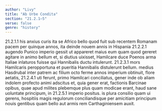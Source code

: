 ```yaml
---
author: "Livy"
title: "Ab Urbe Condita"
section: "21.2.1–5"
verse: false
genre: "history"
---
```


21.2.1.1
his anxius curis ita
se Africo bello quod fuit sub recentem Romanam pacem
per quinque annos, ita deinde nouem annis in Hispania
21.2.2.1
augendo Punico imperio gessit ut appareret maius eum quam
quod gereret agitare in animo bellum et, si diutius uixisset,
Hamilcare duce Poenos arma Italiae inlaturos fuisse qui
Hannibalis ductu intulerunt.
21.2.3.1
mors Hamilcaris peropportuna et pueritia Hannibalis
distulerunt bellum. medius Hasdrubal inter patrem ac
filium octo ferme annos imperium obtinuit, flore aetatis,
21.2.4.1
uti ferunt, primo Hamilcari conciliatus, gener inde ob
aliam indolem profecto animi adscitus et, quia gener erat,
factionis Barcinae opibus, quae apud milites plebemque plus
quam modicae erant, haud sane uoluntate principum, in
21.2.5.1
imperio positus. is plura consilio quam ui gerens, hospitiis
magis regulorum conciliandisque per amicitiam principum
nouis gentibus quam bello aut armis rem Carthaginiensem
auxit.
